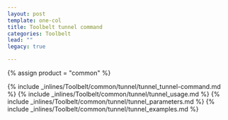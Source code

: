 ```yaml
---
layout: post
template: one-col
title: Toolbelt tunnel command
categories: Toolbelt
lead: ""
legacy: true

---
```

{% assign product = "common" %}

{% include _inlines/Toolbelt/common/tunnel/tunnel_tunnel-command.md %}
{% include _inlines/Toolbelt/common/tunnel/tunnel_usage.md %}
{% include _inlines/Toolbelt/common/tunnel/tunnel_parameters.md %}
{% include _inlines/Toolbelt/common/tunnel/tunnel_examples.md %}
